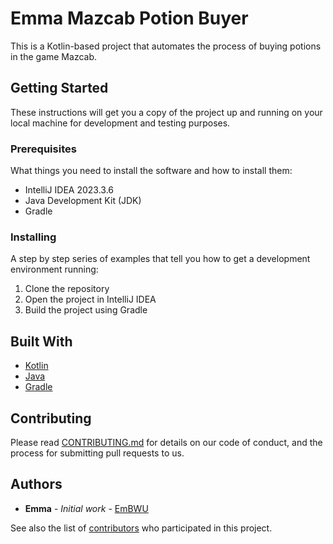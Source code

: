 # Emma Mazcab Potion Buyer

This is a Kotlin-based project that automates the process of buying potions in the game Mazcab.

## Getting Started

These instructions will get you a copy of the project up and running on your local machine for development and testing purposes.

### Prerequisites

What things you need to install the software and how to install them:

- IntelliJ IDEA 2023.3.6
- Java Development Kit (JDK)
- Gradle

### Installing

A step by step series of examples that tell you how to get a development environment running:

1. Clone the repository
2. Open the project in IntelliJ IDEA
3. Build the project using Gradle

## Built With

- [Kotlin](https://kotlinlang.org/)
- [Java](https://www.java.com/)
- [Gradle](https://gradle.org/)

## Contributing

Please read [CONTRIBUTING.md](https://gist.github.com/PurpleBooth/b24679402957c63ec426) for details on our code of conduct, and the process for submitting pull requests to us.

## Authors

- **Emma** - *Initial work* - [EmBWU](https://github.com/EmBWU)

See also the list of [contributors](https://github.com/EmBWU/EmmasMazcabPotionBuyer/contributors) who participated in this project.

